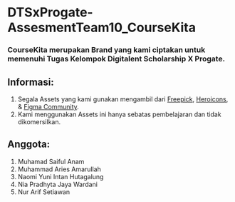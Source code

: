 # DTSxProgate-AssesmentTeam10_CourseKita

### CourseKita merupakan Brand yang kami ciptakan untuk memenuhi Tugas Kelompok Digitalent Scholarship X Progate.
## Informasi:
1. Segala Assets yang kami gunakan mengambil dari [Freepick](https://www.freepik.com/home), [Heroicons](https://heroicons.com/), & [Figma Community](https://www.figma.com/community/web_design).
2. Kami menggunakan Assets ini hanya sebatas pembelajaran dan tidak dikomersilkan.

## Anggota:
1. Muhamad Saiful Anam
2. Muhammad Aries Amarullah
3. Naomi Yuni Intan Hutagalung
4. Nia Pradhyta Jaya Wardani
5. Nur Arif Setiawan
